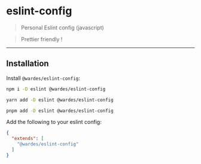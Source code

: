 # eslint-config

> Personal Eslint config (javascript)

> Prettier friendly !

---
## Installation

Install `@wardes/eslint-config`:
``` bash
npm i -D eslint @wardes/eslint-config
```

``` bash
yarn add -D eslint @wardes/eslint-config
```

``` bash
pnpm add -D eslint @wardes/eslint-config
```

Add the following to your eslint config:

```json
{
  "extends": [
    "@wardes/eslint-config"
  ]
}
```